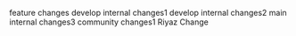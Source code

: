 feature changes
develop internal changes1 
develop internal changes2
main internal changes3
community changes1
Riyaz Change
